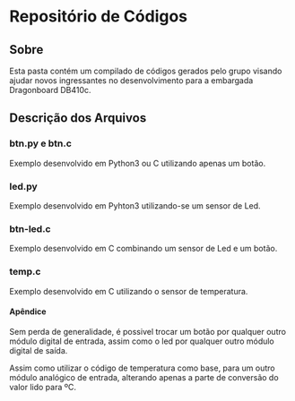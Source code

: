 # Repositório de Códigos

## Sobre
Esta pasta contém um compilado de códigos gerados pelo grupo visando ajudar novos ingressantes no desenvolvimento para a embargada Dragonboard DB410c.

## Descrição dos Arquivos

### btn.py e btn.c
Exemplo desenvolvido em Python3 ou C utilizando apenas um botão.

### led.py
Exemplo desenvolvido em Pyhton3 utilizando-se um sensor de Led.

### btn-led.c
Exemplo desenvolvido em C combinando um sensor de Led e um botão.

### temp.c 
Exemplo desenvolvido em C utilizando o sensor de temperatura.

#### Apêndice
Sem perda de generalidade, é possivel trocar um botão por qualquer outro módulo digital de entrada,
assim como o led por qualquer outro módulo digital de saída.

Assim como utilizar o código de temperatura como base, para um outro módulo analógico de entrada, alterando apenas a parte de conversão do valor lido para ºC.
